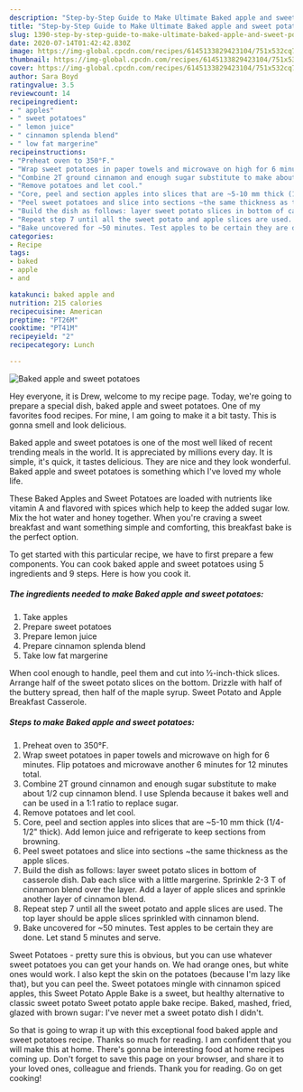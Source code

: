 ```yaml
---
description: "Step-by-Step Guide to Make Ultimate Baked apple and sweet potatoes"
title: "Step-by-Step Guide to Make Ultimate Baked apple and sweet potatoes"
slug: 1390-step-by-step-guide-to-make-ultimate-baked-apple-and-sweet-potatoes
date: 2020-07-14T01:42:42.830Z
image: https://img-global.cpcdn.com/recipes/6145133829423104/751x532cq70/baked-apple-and-sweet-potatoes-recipe-main-photo.jpg
thumbnail: https://img-global.cpcdn.com/recipes/6145133829423104/751x532cq70/baked-apple-and-sweet-potatoes-recipe-main-photo.jpg
cover: https://img-global.cpcdn.com/recipes/6145133829423104/751x532cq70/baked-apple-and-sweet-potatoes-recipe-main-photo.jpg
author: Sara Boyd
ratingvalue: 3.5
reviewcount: 14
recipeingredient:
- " apples"
- " sweet potatoes"
- " lemon juice"
- " cinnamon splenda blend"
- " low fat margerine"
recipeinstructions:
- "Preheat oven to 350°F."
- "Wrap sweet potatoes in paper towels and microwave on high for 6 minutes. Flip potatoes and microwave another 6 minutes for 12 minutes total."
- "Combine 2T ground cinnamon and enough sugar substitute to make about 1/2 cup cinnamon blend. I use Splenda because it bakes well and can be used in a 1:1 ratio to replace sugar."
- "Remove potatoes and let cool."
- "Core, peel and section apples into slices that are ~5-10 mm thick (1/4-1/2&#34; thick). Add lemon juice and refrigerate to keep sections from browning."
- "Peel sweet potatoes and slice into sections ~the same thickness as the apple slices."
- "Build the dish as follows: layer sweet potato slices in bottom of casserole dish. Dab each slice with a little margerine. Sprinkle 2-3 T of cinnamon blend over the layer. Add a layer of apple slices and sprinkle another layer of cinnamon blend."
- "Repeat step 7 until all the sweet potato and apple slices are used. The top layer should be apple slices sprinkled with cinnamon blend."
- "Bake uncovered for ~50 minutes. Test apples to be certain they are done. Let stand 5 minutes and serve."
categories:
- Recipe
tags:
- baked
- apple
- and

katakunci: baked apple and 
nutrition: 215 calories
recipecuisine: American
preptime: "PT26M"
cooktime: "PT41M"
recipeyield: "2"
recipecategory: Lunch

---
```



![Baked apple and sweet potatoes](https://img-global.cpcdn.com/recipes/6145133829423104/751x532cq70/baked-apple-and-sweet-potatoes-recipe-main-photo.jpg)

Hey everyone, it is Drew, welcome to my recipe page. Today, we're going to prepare a special dish, baked apple and sweet potatoes. One of my favorites food recipes. For mine, I am going to make it a bit tasty. This is gonna smell and look delicious.

Baked apple and sweet potatoes is one of the most well liked of recent trending meals in the world. It is appreciated by millions every day. It is simple, it's quick, it tastes delicious. They are nice and they look wonderful. Baked apple and sweet potatoes is something which I've loved my whole life.

These Baked Apples and Sweet Potatoes are loaded with nutrients like vitamin A and flavored with spices which help to keep the added sugar low. Mix the hot water and honey together. When you&#39;re craving a sweet breakfast and want something simple and comforting, this breakfast bake is the perfect option.


To get started with this particular recipe, we have to first prepare a few components. You can cook baked apple and sweet potatoes using 5 ingredients and 9 steps. Here is how you cook it.

<!--inarticleads1-->

##### The ingredients needed to make Baked apple and sweet potatoes:

1. Take  apples
1. Prepare  sweet potatoes
1. Prepare  lemon juice
1. Prepare  cinnamon splenda blend
1. Take  low fat margerine


When cool enough to handle, peel them and cut into ½-inch-thick slices. Arrange half of the sweet potato slices on the bottom. Drizzle with half of the buttery spread, then half of the maple syrup. Sweet Potato and Apple Breakfast Casserole. 

<!--inarticleads2-->

##### Steps to make Baked apple and sweet potatoes:

1. Preheat oven to 350°F.
1. Wrap sweet potatoes in paper towels and microwave on high for 6 minutes. Flip potatoes and microwave another 6 minutes for 12 minutes total.
1. Combine 2T ground cinnamon and enough sugar substitute to make about 1/2 cup cinnamon blend. I use Splenda because it bakes well and can be used in a 1:1 ratio to replace sugar.
1. Remove potatoes and let cool.
1. Core, peel and section apples into slices that are ~5-10 mm thick (1/4-1/2&#34; thick). Add lemon juice and refrigerate to keep sections from browning.
1. Peel sweet potatoes and slice into sections ~the same thickness as the apple slices.
1. Build the dish as follows: layer sweet potato slices in bottom of casserole dish. Dab each slice with a little margerine. Sprinkle 2-3 T of cinnamon blend over the layer. Add a layer of apple slices and sprinkle another layer of cinnamon blend.
1. Repeat step 7 until all the sweet potato and apple slices are used. The top layer should be apple slices sprinkled with cinnamon blend.
1. Bake uncovered for ~50 minutes. Test apples to be certain they are done. Let stand 5 minutes and serve.


Sweet Potatoes - pretty sure this is obvious, but you can use whatever sweet potatoes you can get your hands on. We had orange ones, but white ones would work. I also kept the skin on the potatoes (because I&#39;m lazy like that), but you can peel the. Sweet potatoes mingle with cinnamon spiced apples, this Sweet Potato Apple Bake is a sweet, but healthy alternative to classic sweet potato Sweet potato apple bake recipe. Baked, mashed, fried, glazed with brown sugar: I&#39;ve never met a sweet potato dish I didn&#39;t. 

So that is going to wrap it up with this exceptional food baked apple and sweet potatoes recipe. Thanks so much for reading. I am confident that you will make this at home. There's gonna be interesting food at home recipes coming up. Don't forget to save this page on your browser, and share it to your loved ones, colleague and friends. Thank you for reading. Go on get cooking!
